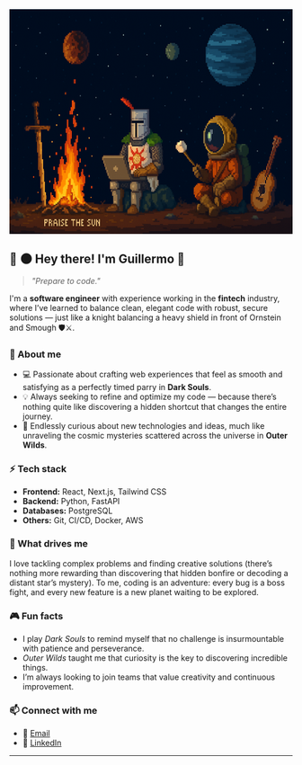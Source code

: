 <img src="./assets/banner.png" alt="Banner" width="800" height="400">

## 🏹 🌑 Hey there! I'm Guillermo 👋

> *"Prepare to code."*

I'm a **software engineer** with experience working in the **fintech** industry, where I’ve learned to balance clean, elegant code with robust, secure solutions — just like a knight balancing a heavy shield in front of Ornstein and Smough 🛡️⚔️.

### 🚀 About me

- 💻 Passionate about crafting web experiences that feel as smooth and satisfying as a perfectly timed parry in **Dark Souls**.
- 💡 Always seeking to refine and optimize my code — because there’s nothing quite like discovering a hidden shortcut that changes the entire journey.
- 🔎 Endlessly curious about new technologies and ideas, much like unraveling the cosmic mysteries scattered across the universe in **Outer Wilds**.

### ⚡ Tech stack

- **Frontend:** React, Next.js, Tailwind CSS
- **Backend:** Python, FastAPI
- **Databases:** PostgreSQL
- **Others:** Git, CI/CD, Docker, AWS

### 🌌 What drives me

I love tackling complex problems and finding creative solutions (there’s nothing more rewarding than discovering that hidden bonfire or decoding a distant star’s mystery). To me, coding is an adventure: every bug is a boss fight, and every new feature is a new planet waiting to be explored.

### 🎮 Fun facts

- I play *Dark Souls* to remind myself that no challenge is insurmountable with patience and perseverance.
- *Outer Wilds* taught me that curiosity is the key to discovering incredible things.
- I’m always looking to join teams that value creativity and continuous improvement.

### 📫 Connect with me

- 💌 [Email](mailto:grmbio7@gmail.com)
- 💼 [LinkedIn](www.linkedin.com/in/guillermo-rodríguez-moreno-b91568272)

---

